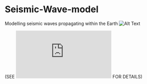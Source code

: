 # Seismic-Wave-model
Modelling seismic waves propagating within the Earth
![Alt Text](Screenshot%2023-11-16%20at%2013.19.19.png)

(SEE [![Summary Document](https://github.com/JamieHarris1/Seismic-Wave-model/blob/main/Summary.pdf)](https://github.com/JamieHarris1/Seismic-Wave-model/blob/main/Summary.pdf) FOR DETAILS)

